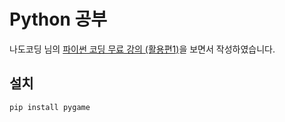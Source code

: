 # Python 공부

나도코딩 님의 [파이썬 코딩 무료 강의 (활용편1)](https://www.youtube.com/watch?v=Dkx8Pl6QKW0&t=97s)을 보면서 작성하였습니다.

## 설치

```bash
pip install pygame
```

